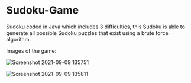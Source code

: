 # Sudoku-Game
Sudoku coded in Java which includes 3 difficulties, this Sudoku is able to generate all possible Sudoku puzzles that exist using a brute force algorithm.


Images of the game:

![Screenshot 2021-09-09 135751](https://user-images.githubusercontent.com/49645682/132897395-15a3e79d-93a5-41e2-88fe-4d7e3e6b70c8.png)

![Screenshot 2021-09-09 135811](https://user-images.githubusercontent.com/49645682/132897397-25ac9a7b-1464-46d3-a9d4-783ec1ca04b3.png)
